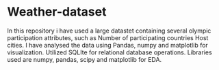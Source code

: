 # Weather-dataset
In this repository i have used a large datastet containing several olympic participation attributes, such as Number of participating countries	Host cities.
I have analysed the data using Pandas, numpy and matplotlib for visualization. Utilized SQLIte for relational database operations.
Libraries used are numpy, pandas, scipy and matplotlib for EDA.
